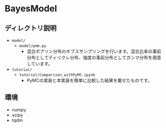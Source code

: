# BayesModel

## ディレクトリ説明

- `model/`
    - `model/pmm.py`
        - 混合ポアソン分布のギブスサンプリングを行います。混合比率の事前分布としてディリクレ分布、強度の事前分布としてガンマ分布を用意しています。
- `tutorial/`
    - `tutorial/Comparison_withPyMC.ipynb`
        - PyMCの実装と本実装を簡単に比較した結果を載せたものです。

## 環境

- numpy
- scipy
- tqdm